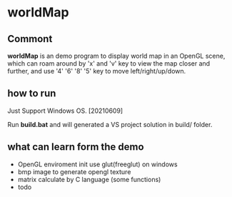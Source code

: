 # worldMap

## Commont

**worldMap** is an demo program to display world map in an OpenGL scene, which can roam around by 'x' and 'v' key to view the map closer and further, and use '4' '6' '8' '5' key to move left/right/up/down.

## how to run

Just Support Windows OS. [20210609]

Run **build.bat** and will generated a VS project solution in build/ folder.

## what can learn form the demo

- OpenGL enviroment init use glut(freeglut) on windows
- bmp image to generate opengl texture
- matrix calculate by C language (some functions)
- todo